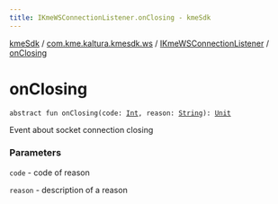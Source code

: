 ```yaml
---
title: IKmeWSConnectionListener.onClosing - kmeSdk
---
```


[kmeSdk](../../index.html) / [com.kme.kaltura.kmesdk.ws](../index.html) / [IKmeWSConnectionListener](index.html) / [onClosing](./on-closing.html)

# onClosing

`abstract fun onClosing(code: `[`Int`](https://kotlinlang.org/api/latest/jvm/stdlib/kotlin/-int/index.html)`, reason: `[`String`](https://kotlinlang.org/api/latest/jvm/stdlib/kotlin/-string/index.html)`): `[`Unit`](https://kotlinlang.org/api/latest/jvm/stdlib/kotlin/-unit/index.html)

Event about socket connection closing

### Parameters

`code` - code of reason

`reason` - description of a reason